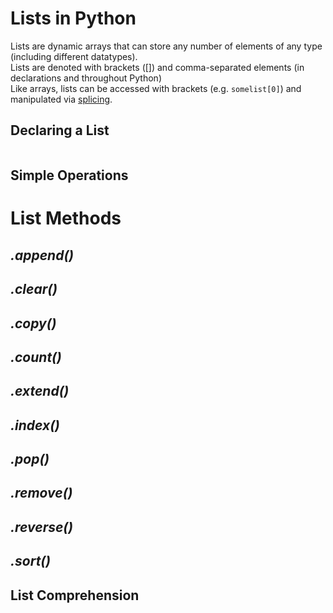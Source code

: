 # Lists in Python
Lists are dynamic arrays that can store any number of elements of any type (including different datatypes). <br />
Lists are denoted with brackets (\[\]) and comma-separated elements (in declarations and throughout Python) <br />
Like arrays, lists can be accessed with brackets (e.g. `somelist[0]`) and manipulated via [splicing](https://www.geeksforgeeks.org/python-list-slicing/). <br />

## Declaring a List
```Python

```

## Simple Operations

# List Methods

## _.append()_

## _.clear()_

## _.copy()_

## _.count()_

## _.extend()_

## _.index()_

## _.pop()_

## _.remove()_

## _.reverse()_

## _.sort()_

## List Comprehension
